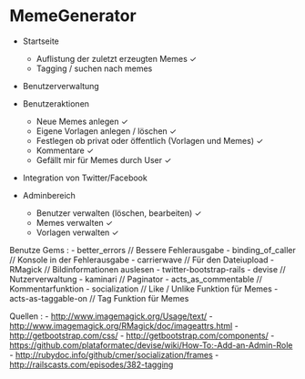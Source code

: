 MemeGenerator
=============


- Startseite
    - Auflistung der zuletzt erzeugten Memes ✓
    - Tagging / suchen nach memes

- Benutzerverwaltung 

- Benutzeraktionen
    - Neue Memes anlegen ✓
    - Eigene Vorlagen anlegen / löschen ✓
    - Festlegen ob privat oder öffentlich (Vorlagen und Memes) ✓
    - Kommentare ✓
    - Gefällt mir für Memes durch User ✓

- Integration von Twitter/Facebook

- Adminbereich
    - Benutzer verwalten (löschen, bearbeiten) ✓
    - Memes verwalten ✓
    - Vorlagen verwalten ✓


Benutze Gems :
    - better_errors // Bessere Fehlerausgabe
    - binding_of_caller // Konsole in der Fehlerausgabe
    - carrierwave // Für den Dateiupload
    - RMagick // Bildinformationen auslesen
    - twitter-bootstrap-rails
    - devise    // Nutzerverwaltung
    - kaminari  // Paginator
    - acts_as_commentable // Kommentarfunktion
    - socialization // Like / Unlike Funktion für Memes
    - acts-as-taggable-on // Tag Funktion für Memes


Quellen :
    - http://www.imagemagick.org/Usage/text/
    - http://www.imagemagick.org/RMagick/doc/imageattrs.html
    - http://getbootstrap.com/css/
    - http://getbootstrap.com/components/
    - https://github.com/plataformatec/devise/wiki/How-To:-Add-an-Admin-Role
    - http://rubydoc.info/github/cmer/socialization/frames
    - http://railscasts.com/episodes/382-tagging